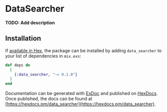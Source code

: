 # DataSearcher

**TODO: Add description**

## Installation

If [available in Hex](https://hex.pm/docs/publish), the package can be installed
by adding `data_searcher` to your list of dependencies in `mix.exs`:

```elixir
def deps do
  [
    {:data_searcher, "~> 0.1.0"}
  ]
end
```

Documentation can be generated with [ExDoc](https://github.com/elixir-lang/ex_doc)
and published on [HexDocs](https://hexdocs.pm). Once published, the docs can
be found at [https://hexdocs.pm/data_searcher](https://hexdocs.pm/data_searcher).

